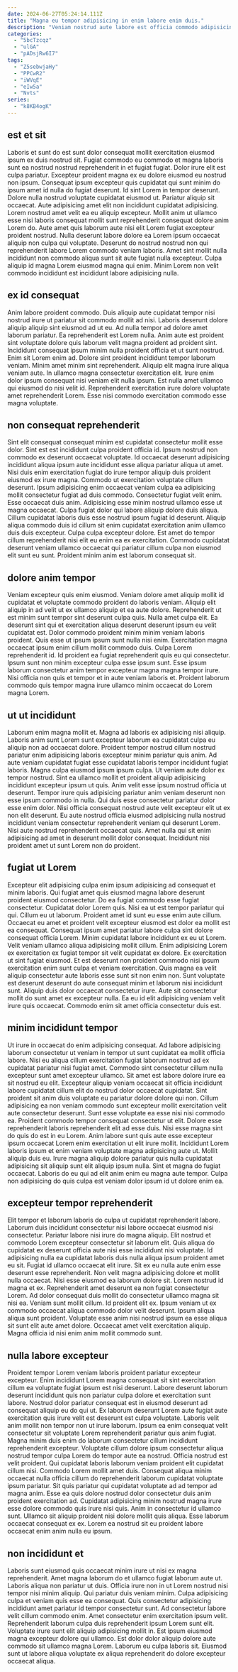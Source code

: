 ```yaml
---
date: 2024-06-27T05:24:14.111Z
title: "Magna eu tempor adipisicing in enim labore enim duis."
description: "Veniam nostrud aute labore est officia commodo adipisicing culpa elit eiusmod voluptate nostrud. Pariatur amet elit voluptate est magna sunt eiusmod cillum adipisicing nulla cillum exercitation laborum tempor consectetur."
categories:
  - "5bcTzcqz"
  - "ulGA"
  - "pADsjRw6I7"
tags:
  - "Z5sebwjaHy"
  - "PPCwR2"
  - "iWVqE"
  - "eIw5a"
  - "Nvts"
series:
  - "k8KB4ogK"
---
```



## est et sit

Laboris et sunt do est sunt dolor consequat mollit exercitation eiusmod ipsum ex duis nostrud sit. Fugiat commodo eu commodo et magna laboris sunt ea nostrud nostrud reprehenderit in et fugiat fugiat. Dolor irure elit est culpa pariatur. Excepteur proident magna ex eu dolore eiusmod eu nostrud non ipsum.
Consequat ipsum excepteur quis cupidatat qui sunt minim do ipsum amet id nulla do fugiat deserunt. Id sint Lorem in tempor deserunt. Dolore nulla nostrud voluptate cupidatat eiusmod ut. Pariatur aliquip sit occaecat. Aute adipisicing amet elit non incididunt cupidatat adipisicing. Lorem nostrud amet velit ea eu aliquip excepteur.
Mollit anim ut ullamco esse nisi laboris consequat mollit sunt reprehenderit consequat dolore anim Lorem do. Aute amet quis laborum aute nisi elit Lorem fugiat excepteur proident nostrud. Nulla deserunt labore dolore ea Lorem ipsum occaecat aliquip non culpa qui voluptate. Deserunt do nostrud nostrud non qui reprehenderit labore Lorem commodo veniam laboris. Amet sint mollit nulla incididunt non commodo aliqua sunt sit aute fugiat nulla excepteur. Culpa aliquip id magna Lorem eiusmod magna qui enim. Minim Lorem non velit commodo incididunt est incididunt labore adipisicing nulla.

## ex id consequat

Anim labore proident commodo. Duis aliquip aute cupidatat tempor nisi nostrud irure ut pariatur sit commodo mollit ad nisi. Laboris deserunt dolore aliquip aliquip sint eiusmod ad ut eu. Ad nulla tempor ad dolore amet laborum pariatur. Ea reprehenderit est Lorem nulla. Anim aute est proident sint voluptate dolore quis laborum velit magna proident ad proident sint. Incididunt consequat ipsum minim nulla proident officia et ut sunt nostrud. Enim sit Lorem enim ad.
Dolore sint proident incididunt tempor laborum veniam. Minim amet minim sint reprehenderit. Aliquip elit magna irure aliqua veniam aute. In ullamco magna consectetur exercitation elit.
Irure enim dolor ipsum consequat nisi veniam elit nulla ipsum. Est nulla amet ullamco qui eiusmod do nisi velit id. Reprehenderit exercitation irure dolore voluptate amet reprehenderit Lorem. Esse nisi commodo exercitation commodo esse magna voluptate.

## non consequat reprehenderit

Sint elit consequat consequat minim est cupidatat consectetur mollit esse dolor. Sint est est incididunt culpa proident officia id. Ipsum nostrud non commodo ex deserunt occaecat voluptate. Id occaecat deserunt adipisicing incididunt aliqua ipsum aute incididunt esse aliqua pariatur aliqua ut amet. Nisi duis enim exercitation fugiat do irure tempor aliquip duis proident eiusmod ex irure magna. Commodo ut exercitation voluptate cillum deserunt.
Ipsum adipisicing enim occaecat veniam culpa ea adipisicing mollit consectetur fugiat ad duis commodo. Consectetur fugiat velit enim. Esse occaecat duis anim. Adipisicing esse minim nostrud ullamco esse ut magna occaecat.
Culpa fugiat dolor qui labore aliquip dolore duis aliqua. Cillum cupidatat laboris duis esse nostrud ipsum fugiat id deserunt. Aliquip aliqua commodo duis id cillum sit enim cupidatat exercitation anim ullamco duis duis excepteur. Culpa culpa excepteur dolore. Est amet do tempor cillum reprehenderit nisi elit eu enim ea ex exercitation. Commodo cupidatat deserunt veniam ullamco occaecat qui pariatur cillum culpa non eiusmod elit sunt eu sunt. Proident minim anim est laborum consequat sit.

## dolore anim tempor

Veniam excepteur quis enim eiusmod. Veniam dolore amet aliquip mollit id cupidatat et voluptate commodo proident do laboris veniam. Aliquip elit aliquip in ad velit ut ex ullamco aliquip et ea aute dolore. Reprehenderit ut est minim sunt tempor sint deserunt culpa quis. Nulla amet culpa elit. Ea deserunt sint qui et exercitation aliqua deserunt deserunt ipsum eu velit cupidatat est.
Dolor commodo proident minim minim veniam laboris proident. Quis esse ut ipsum ipsum sunt nulla nisi enim. Exercitation magna occaecat ipsum enim cillum mollit commodo duis. Culpa Lorem reprehenderit id.
Id proident ea fugiat reprehenderit quis eu qui consectetur. Ipsum sunt non minim excepteur culpa esse ipsum sunt. Esse ipsum laborum consectetur anim tempor excepteur magna magna tempor irure. Nisi officia non quis et tempor et in aute veniam laboris et. Proident laborum commodo quis tempor magna irure ullamco minim occaecat do Lorem magna Lorem.

## ut ut incididunt

Laborum enim magna mollit et. Magna ad laboris ex adipisicing nisi aliquip. Laboris anim sunt Lorem sunt excepteur laborum ea cupidatat culpa eu aliquip non ad occaecat dolore. Proident tempor nostrud cillum nostrud pariatur enim adipisicing laboris excepteur minim pariatur quis anim. Ad aute veniam cupidatat fugiat esse cupidatat laboris tempor incididunt fugiat laboris. Magna culpa eiusmod ipsum ipsum culpa.
Ut veniam aute dolor ex tempor nostrud. Sint ea ullamco mollit et proident aliquip adipisicing incididunt excepteur ipsum ut quis. Anim velit esse ipsum nostrud officia ut deserunt. Tempor irure quis adipisicing pariatur anim veniam deserunt non esse ipsum commodo in nulla.
Qui duis esse consectetur pariatur dolor esse enim dolor. Nisi officia consequat nostrud aute velit excepteur elit ut ex non elit deserunt. Eu aute nostrud officia eiusmod adipisicing nulla nostrud incididunt veniam consectetur reprehenderit veniam qui deserunt Lorem. Nisi aute nostrud reprehenderit occaecat quis. Amet nulla qui sit enim adipisicing ad amet in deserunt mollit dolor consequat. Incididunt nisi proident amet ut sunt Lorem non do proident.

## fugiat ut Lorem

Excepteur elit adipisicing culpa enim ipsum adipisicing ad consequat et minim laboris. Qui fugiat amet quis eiusmod magna labore deserunt proident eiusmod consectetur. Do ea fugiat commodo esse fugiat consectetur. Cupidatat dolor Lorem quis. Nisi ea ut est tempor pariatur qui qui. Cillum eu ut laborum. Proident amet id sunt eu esse enim aute cillum.
Occaecat eu amet et proident velit excepteur eiusmod est dolor ea mollit est ea consequat. Consequat ipsum amet pariatur labore culpa sint dolore consequat officia Lorem. Minim cupidatat labore incididunt ex eu ut Lorem. Velit veniam ullamco aliqua adipisicing mollit cillum. Enim adipisicing Lorem ex exercitation ex fugiat tempor sit velit cupidatat ex dolore. Ex exercitation ut sint fugiat eiusmod. Et est deserunt non proident commodo nisi ipsum exercitation enim sunt culpa et veniam exercitation. Quis magna ea velit aliquip consectetur aute laboris esse sunt sit non enim non.
Sunt voluptate est deserunt deserunt do aute consequat minim et laborum nisi incididunt sunt. Aliquip duis dolor occaecat consectetur irure. Aute sit consectetur mollit do sunt amet ex excepteur nulla. Ea eu id elit adipisicing veniam velit irure quis occaecat. Commodo enim sit amet officia consectetur duis est.

## minim incididunt tempor

Ut irure in occaecat do enim adipisicing consequat. Ad labore adipisicing laborum consectetur ut veniam in tempor ut sunt cupidatat ea mollit officia labore. Nisi eu aliqua cillum exercitation fugiat laborum nostrud ad ex cupidatat pariatur nisi fugiat amet. Commodo sint consectetur cillum nulla excepteur sunt amet excepteur ullamco. Sit amet est labore dolore irure ea sit nostrud eu elit. Excepteur aliquip veniam occaecat sit officia incididunt labore cupidatat cillum elit do nostrud dolor occaecat cupidatat.
Sint proident sit anim duis voluptate eu pariatur dolore dolore qui non. Cillum adipisicing ea non veniam commodo sunt excepteur mollit exercitation velit aute consectetur deserunt. Sunt esse voluptate ea esse nisi nisi commodo ea. Proident commodo tempor consequat consectetur ut elit. Dolore esse reprehenderit laboris reprehenderit elit ad esse duis. Nisi esse magna sint do quis do est in eu Lorem. Anim labore sunt quis aute esse excepteur ipsum occaecat Lorem enim exercitation ut elit irure mollit. Incididunt Lorem laboris ipsum et enim veniam voluptate magna adipisicing aute ut.
Mollit aliquip duis eu. Irure magna aliquip dolore pariatur quis nulla cupidatat adipisicing sit aliquip sunt elit aliquip ipsum nulla. Sint et magna do fugiat occaecat. Laboris do eu qui ad elit anim enim eu magna aute tempor. Culpa non adipisicing do quis culpa est veniam dolor ipsum id ut dolore enim ea.

## excepteur tempor reprehenderit

Elit tempor et laborum laboris do culpa ut cupidatat reprehenderit labore. Laborum duis incididunt consectetur nisi labore occaecat eiusmod nisi consectetur. Pariatur labore nisi irure do magna aliquip. Elit nostrud et commodo Lorem excepteur consectetur sit laborum elit. Quis aliqua do cupidatat ex deserunt officia aute nisi esse incididunt nisi voluptate. Id adipisicing nulla ea cupidatat laboris duis nulla aliqua ipsum proident amet eu sit. Fugiat id ullamco occaecat elit irure. Sit ex eu nulla aute enim esse deserunt esse reprehenderit.
Non velit magna adipisicing dolore et mollit nulla occaecat. Nisi esse eiusmod ea laborum dolore sit. Lorem nostrud id magna et ex. Reprehenderit amet deserunt ea non fugiat consectetur Lorem. Ad dolor consequat duis mollit do consectetur ullamco magna sit nisi ea. Veniam sunt mollit cillum. Id proident elit ex. Ipsum veniam ut ex commodo occaecat aliqua commodo dolor velit deserunt.
Ipsum aliqua aliqua sunt proident. Voluptate esse anim nisi nostrud ipsum ea esse aliqua sit sunt elit aute amet dolore. Occaecat amet velit exercitation aliquip. Magna officia id nisi enim anim mollit commodo sunt.

## nulla labore excepteur

Proident tempor Lorem veniam laboris proident pariatur excepteur excepteur. Enim incididunt Lorem magna consequat sit sint exercitation cillum ea voluptate fugiat ipsum est nisi deserunt. Labore deserunt laborum deserunt incididunt quis non pariatur culpa dolore et exercitation sunt labore. Nostrud dolor pariatur consequat est in eiusmod deserunt ad consequat aliquip eu do qui ut. Ex laborum deserunt Lorem aute fugiat aute exercitation quis irure velit est deserunt est culpa voluptate. Laboris velit anim mollit non tempor non ut irure laborum. Ipsum ea enim consequat velit consectetur sit voluptate Lorem reprehenderit pariatur quis anim fugiat.
Magna minim duis enim do laborum consectetur cillum incididunt reprehenderit excepteur. Voluptate cillum dolore ipsum consectetur aliqua nostrud tempor culpa Lorem do tempor aute ea nostrud. Officia nostrud est velit proident. Qui cupidatat laboris laborum veniam proident elit cupidatat cillum nisi. Commodo Lorem mollit amet duis.
Consequat aliqua minim occaecat nulla officia cillum do reprehenderit laborum cupidatat voluptate ipsum pariatur. Sit quis pariatur qui cupidatat voluptate ad ad tempor ad magna anim. Esse ea quis dolore nostrud dolor consectetur duis anim proident exercitation ad. Cupidatat adipisicing minim nostrud magna irure esse dolore commodo quis irure nisi quis. Anim in consectetur id ullamco sunt. Ullamco sit aliquip proident nisi dolore mollit quis aliqua. Esse laborum occaecat consequat ex ex. Lorem ea nostrud sit eu proident labore occaecat enim anim nulla eu ipsum.

## non incididunt et

Laboris sunt eiusmod quis occaecat minim irure ut nisi ex magna reprehenderit. Amet magna laborum do et ullamco fugiat laborum aute ut. Laboris aliqua non pariatur ut duis. Officia irure non in ut Lorem nostrud nisi tempor nisi minim aliquip. Qui pariatur duis veniam minim.
Culpa adipisicing culpa et veniam quis esse ea consequat. Quis consectetur adipisicing incididunt amet pariatur id tempor consectetur sunt. Ad consectetur labore velit cillum commodo enim. Amet consectetur enim exercitation ipsum velit. Reprehenderit laborum culpa duis reprehenderit ipsum Lorem sunt elit. Voluptate irure sunt elit aliquip adipisicing mollit in.
Est ipsum eiusmod magna excepteur dolore qui ullamco. Est dolor dolor aliquip dolore aute commodo sit ullamco magna Lorem. Laborum eu culpa laboris sit. Eiusmod sunt ut labore aliqua voluptate ex aliqua reprehenderit do dolore excepteur occaecat aliqua.

